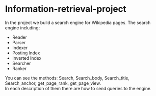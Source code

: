 # Information-retrieval-project

In the project we build a search engine for Wikipedia pages.
The search engine including:
* Reader
* Parser
* Indexer
* Posting Index
* Inverted Index
* Searcher
* Ranker

You can see the methods: Search, Search_body, Search_title, Search_anchor, get_page_rank, get_page_view.                                                                 
In each description of them there are how to send queries to the engine.
